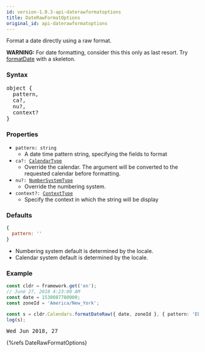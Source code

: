 ```yaml
---
id: version-1.0.3-api-daterawformatoptions
title: DateRawFormatOptions
original_id: api-daterawformatoptions
---
```


Format a date directly using a raw format.

**WARNING:** For date formatting, consider this this only as last resort. Try [formatDate](api-cldr-calendars#formatdate) with a skeleton.

### Syntax

<pre class="syntax">
object {
  pattern,
  ca?,
  nu?,
  context?
}
</pre>

### Properties
  - <code class="def">pattern: <span>string</span></code>
    - A date time pattern string, specifying the fields to format
  - <code class="def">ca?: <span>[CalendarType](api-calendartype.html)</span></code>
    - Override the calendar. The argument will be converted to the requested calendar before formatting.
  - <code class="def">nu?: <span>[NumberSystemType](api-numbersystemtype.html)</span></code>
    - Override the numbering system.
  - <code class="def">context?: <span>[ContextType](api-contexttype.html)</span></code>
    - Specify the context in which the string will be display


### Defaults

```javascript
{
  pattern: ''
}
```

* Numbering system default is determined by the locale.
* Calendar system default is determined by the locale.

### Example

```typescript
const cldr = framework.get('en');
// June 27, 2018 4:23:00 AM
const date = 1530087780000;
const zoneId = 'America/New_York';

const s = cldr.Calendars.formatDateRaw({ date, zoneId }, { pattern: 'EEE MMM y, d' });
log(s);
```
<pre class="output">
Wed Jun 2018, 27
</pre>


{%refs DateRawFormatOptions}
